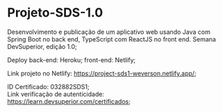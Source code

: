 # Projeto-SDS-1.0

Desenvolvimento e publicação de um aplicativo web usando Java com Spring Boot no back end, TypeScript com ReactJS no front end. 
Semana DevSuperior, edição 1.0;

Deploy back-end: Heroku; front-end: Netlify; </br>

Link projeto no Netlify: https://project-sds1-weverson.netlify.app/; </br>

ID Certificado: 032882SDS1; </br>
Link verificação de autenticidade: https://learn.devsuperior.com/certificados;


